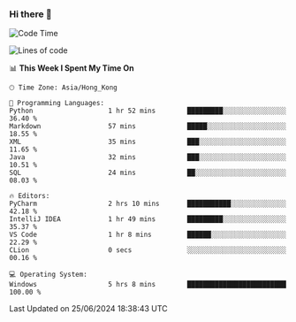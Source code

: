### Hi there 👋

<!--
**RoiexLee/RoiexLee** is a ✨ _special_ ✨ repository because its `README.md` (this file) appears on your GitHub profile.

Here are some ideas to get you started:

- 🔭 I’m currently working on ...
- 🌱 I’m currently learning ...
- 👯 I’m looking to collaborate on ...
- 🤔 I’m looking for help with ...
- 💬 Ask me about ...
- 📫 How to reach me: ...
- 😄 Pronouns: ...
- ⚡ Fun fact: ...
-->

<!--START_SECTION:waka-->
![Code Time](http://img.shields.io/badge/Code%20Time-603%20hrs%2050%20mins-blue)

![Lines of code](https://img.shields.io/badge/From%20Hello%20World%20I%27ve%20Written-38.4%20thousand%20lines%20of%20code-blue)

📊 **This Week I Spent My Time On** 

```text
🕑︎ Time Zone: Asia/Hong_Kong

💬 Programming Languages: 
Python                   1 hr 52 mins        █████████░░░░░░░░░░░░░░░░   36.40 % 
Markdown                 57 mins             █████░░░░░░░░░░░░░░░░░░░░   18.55 % 
XML                      35 mins             ███░░░░░░░░░░░░░░░░░░░░░░   11.65 % 
Java                     32 mins             ███░░░░░░░░░░░░░░░░░░░░░░   10.51 % 
SQL                      24 mins             ██░░░░░░░░░░░░░░░░░░░░░░░   08.03 % 

🔥 Editors: 
PyCharm                  2 hrs 10 mins       ███████████░░░░░░░░░░░░░░   42.18 % 
IntelliJ IDEA            1 hr 49 mins        █████████░░░░░░░░░░░░░░░░   35.37 % 
VS Code                  1 hr 8 mins         ██████░░░░░░░░░░░░░░░░░░░   22.29 % 
CLion                    0 secs              ░░░░░░░░░░░░░░░░░░░░░░░░░   00.16 % 

💻 Operating System: 
Windows                  5 hrs 8 mins        █████████████████████████   100.00 % 
```


 Last Updated on 25/06/2024 18:38:43 UTC
<!--END_SECTION:waka-->
